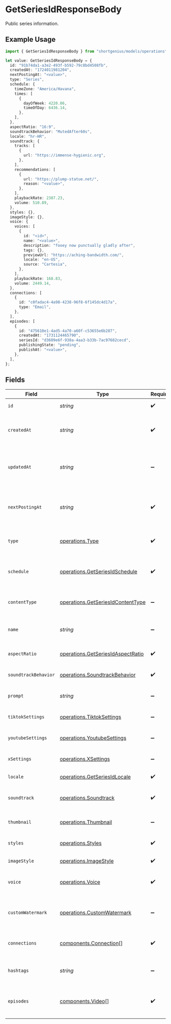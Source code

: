 # GetSeriesIdResponseBody

Public series information.

## Example Usage

```typescript
import { GetSeriesIdResponseBody } from "shortgenius/models/operations";

let value: GetSeriesIdResponseBody = {
  id: "91b74da1-a3e2-493f-b592-79c8bd4508fb",
  createdAt: "1724011981204",
  nextPostingAt: "<value>",
  type: "Series",
  schedule: {
    timeZone: "America/Havana",
    times: [
      {
        dayOfWeek: 4220.06,
        timeOfDay: 6436.14,
      },
    ],
  },
  aspectRatio: "16:9",
  soundtrackBehavior: "MutedAfter60s",
  locale: "hr-HR",
  soundtrack: {
    tracks: [
      {
        url: "https://immense-hygienic.org",
      },
    ],
    recommendations: [
      {
        url: "https://plump-statue.net/",
        reason: "<value>",
      },
    ],
    playbackRate: 2387.23,
    volume: 510.89,
  },
  styles: {},
  imageStyle: {},
  voice: {
    voices: [
      {
        id: "<id>",
        name: "<value>",
        description: "fooey now punctually gladly after",
        tags: {},
        previewUrl: "https://aching-bandwidth.com/",
        locale: "en-US",
        source: "Cartesia",
      },
    ],
    playbackRate: 168.83,
    volume: 2449.14,
  },
  connections: [
    {
      id: "c0fadac4-4a98-4238-96f8-6f145dc4d17a",
      type: "Email",
    },
  ],
  episodes: [
    {
      id: "475610e1-4ad5-4a70-a60f-c53655e6b287",
      createdAt: "1731124465790",
      seriesId: "d3609e6f-938a-4aa3-b33b-7ac97682cecd",
      publishingState: "pending",
      publishAt: "<value>",
    },
  ],
};
```

## Fields

| Field                                                                                  | Type                                                                                   | Required                                                                               | Description                                                                            |
| -------------------------------------------------------------------------------------- | -------------------------------------------------------------------------------------- | -------------------------------------------------------------------------------------- | -------------------------------------------------------------------------------------- |
| `id`                                                                                   | *string*                                                                               | :heavy_check_mark:                                                                     | Unique ID of the series.                                                               |
| `createdAt`                                                                            | *string*                                                                               | :heavy_check_mark:                                                                     | Date and time (ISO 8601) when the series was created.                                  |
| `updatedAt`                                                                            | *string*                                                                               | :heavy_minus_sign:                                                                     | Date and time (ISO 8601) when the series was last updated.                             |
| `nextPostingAt`                                                                        | *string*                                                                               | :heavy_check_mark:                                                                     | Date and time (ISO 8601) when the next video will be posted.                           |
| `type`                                                                                 | [operations.Type](../../models/operations/type.md)                                     | :heavy_check_mark:                                                                     | Type of the series (e.g., automatically generated).                                    |
| `schedule`                                                                             | [operations.GetSeriesIdSchedule](../../models/operations/getseriesidschedule.md)       | :heavy_check_mark:                                                                     | The publishing schedule for the video series.                                          |
| `contentType`                                                                          | [operations.GetSeriesIdContentType](../../models/operations/getseriesidcontenttype.md) | :heavy_minus_sign:                                                                     | Indicates the type of content in this series.                                          |
| `name`                                                                                 | *string*                                                                               | :heavy_minus_sign:                                                                     | User-friendly name for the series.                                                     |
| `aspectRatio`                                                                          | [operations.GetSeriesIdAspectRatio](../../models/operations/getseriesidaspectratio.md) | :heavy_check_mark:                                                                     | Aspect ratio of the series videos.                                                     |
| `soundtrackBehavior`                                                                   | [operations.SoundtrackBehavior](../../models/operations/soundtrackbehavior.md)         | :heavy_check_mark:                                                                     | Behavior of the soundtrack.                                                            |
| `prompt`                                                                               | *string*                                                                               | :heavy_minus_sign:                                                                     | A custom topic for the series.                                                         |
| `tiktokSettings`                                                                       | [operations.TiktokSettings](../../models/operations/tiktoksettings.md)                 | :heavy_minus_sign:                                                                     | Settings for the TikTok platform.                                                      |
| `youtubeSettings`                                                                      | [operations.YoutubeSettings](../../models/operations/youtubesettings.md)               | :heavy_minus_sign:                                                                     | Settings for the YouTube platform.                                                     |
| `xSettings`                                                                            | [operations.XSettings](../../models/operations/xsettings.md)                           | :heavy_minus_sign:                                                                     | Settings for the X/Twitter platform.                                                   |
| `locale`                                                                               | [operations.GetSeriesIdLocale](../../models/operations/getseriesidlocale.md)           | :heavy_check_mark:                                                                     | Locale of the video series.                                                            |
| `soundtrack`                                                                           | [operations.Soundtrack](../../models/operations/soundtrack.md)                         | :heavy_check_mark:                                                                     | Soundtrack configuration for the series.                                               |
| `thumbnail`                                                                            | [operations.Thumbnail](../../models/operations/thumbnail.md)                           | :heavy_minus_sign:                                                                     | Thumbnail for the series.                                                              |
| `styles`                                                                               | [operations.Styles](../../models/operations/styles.md)                                 | :heavy_check_mark:                                                                     | Styles for the series videos.                                                          |
| `imageStyle`                                                                           | [operations.ImageStyle](../../models/operations/imagestyle.md)                         | :heavy_check_mark:                                                                     | Image style for series.                                                                |
| `voice`                                                                                | [operations.Voice](../../models/operations/voice.md)                                   | :heavy_check_mark:                                                                     | Voice configuration for the series.                                                    |
| `customWatermark`                                                                      | [operations.CustomWatermark](../../models/operations/customwatermark.md)               | :heavy_minus_sign:                                                                     | Custom watermark for the series (paid plans only).                                     |
| `connections`                                                                          | [components.Connection](../../models/components/connection.md)[]                       | :heavy_check_mark:                                                                     | Publishing connections for the series.                                                 |
| `hashtags`                                                                             | *string*                                                                               | :heavy_minus_sign:                                                                     | List of custom hashtags for the series.                                                |
| `episodes`                                                                             | [components.Video](../../models/components/video.md)[]                                 | :heavy_check_mark:                                                                     | List of episodes associated with this series.                                          |